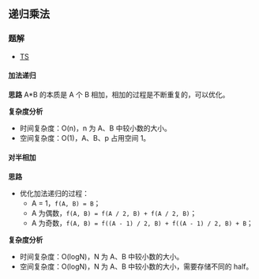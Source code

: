 ## 递归乘法
### 题解
+ [TS](../../ts/lcci/0805.ts)

#### 加法递归
**思路**
A*B 的本质是 A 个 B 相加，相加的过程是不断重复的，可以优化。

**复杂度分析**
+ 时间复杂度：O(n)，n 为 A、B 中较小数的大小。
+ 空间复杂度：O(1)，A、B、p 占用空间 1。

#### 对半相加
**思路**
+ 优化加法递归的过程：
  - A = 1，`f(A, B) = B`；
  - A 为偶数，`f(A, B) = f(A / 2, B) + f(A / 2, B)`；
  - A 为奇数，`f(A, B) = f((A - 1) / 2, B) + f((A - 1) / 2, B) + B`；

**复杂度分析**
+ 时间复杂度：O(logN)，N 为 A、B 中较小数的大小。
+ 空间复杂度：O(logN)，N 为 A、B 中较小数的大小，需要存储不同的 half。